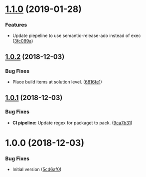 # [1.1.0](https://github.com/lluchmk/Cache.Core.AOP/compare/v1.0.2...v1.1.0) (2019-01-28)


### Features

* Update piepeline to use semantic-release-ado instead of exec ([3fc089a](https://github.com/lluchmk/Cache.Core.AOP/commit/3fc089a))

## [1.0.2](https://github.com/lluchmk/Cache.Core.AOP/compare/v1.0.1...v1.0.2) (2018-12-03)


### Bug Fixes

* Place build items at solution level. ([6816fe1](https://github.com/lluchmk/Cache.Core.AOP/commit/6816fe1))

## [1.0.1](https://github.com/lluchmk/Cache.Core.AOP/compare/v1.0.0...v1.0.1) (2018-12-03)


### Bug Fixes

* **CI pipeline:** Update regex for packaget to pack. ([9ca7b31](https://github.com/lluchmk/Cache.Core.AOP/commit/9ca7b31))

# 1.0.0 (2018-12-03)


### Bug Fixes

* Initial version ([5cd6af0](https://github.com/lluchmk/Cache.Core.AOP/commit/5cd6af0))
